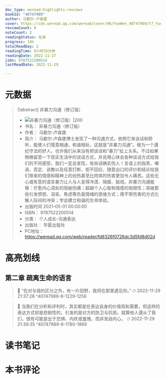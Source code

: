 ```yaml
---
doc_type: weread-highlights-reviews
bookId: "40747989"
author: 马歇尔·卢森堡
cover: https://cdn.weread.qq.com/weread/cover/96/YueWen_40747989/t7_YueWen_40747989.jpg
reviewCount: 0
noteCount: 2
readingStatus: 在读
progress: 14%
totalReadDay: 2
readingTime: 0小时35分钟
readingDate: 2022-11-27
isbn: 9787522200514
lastReadDate: 2022-11-29

---
```

# 元数据
> [!abstract] 非暴力沟通（修订版）
> - ![ 非暴力沟通（修订版）|200](https://cdn.weread.qq.com/weread/cover/96/YueWen_40747989/t7_YueWen_40747989.jpg)
> - 书名： 非暴力沟通（修订版）
> - 作者： 马歇尔·卢森堡
> - 简介： 马歇尔·卢森堡博士发现了一种沟通方式，依照它来谈话和聆听，能使人们情意相通，和谐相处，这就是“非暴力沟通”。做为一个遵纪守法的好人，也许我们从来没有把谈话和“暴力”扯上关系。不过如果稍微留意一下现实生活中的谈话方式，并且用心体会各种谈话方式给我们的不同感受，我们一定会发现，有些话确实伤人！言语上的指责、嘲讽、否定、说教以及任意打断、拒不回应、随意出口的评价和结论给我们带来的情感和精神上的创伤甚至比肉体的伤害更加令人痛苦。这些无心或有意的语言暴力让人与人变得冷漠、隔膜、敌视。非暴力沟通能够：疗愈内心深处的隐秘伤痛；超越个人心智和情感的局限性；突破那些引发愤怒、沮丧、焦虑等负面情绪的思维方式；用不带伤害的方式化解人际间的冲突；学会建立和谐的生命体验。
> - 出版时间 2021-05-01 00:00:00
> - ISBN： 9787522200514
> - 分类： 个人成长-沟通表达
> - 出版社： 华夏出版社
> - PC地址：https://weread.qq.com/web/reader/fd8326f0726dc3d5fd8d02d

# 高亮划线

## 第二章 疏离生命的语言

> 📌 “在对与错的区分之外，有一片田野，我将在那里遇见你。” 
> ⏱ 2022-11-29 21:37:28 ^40747989-8-1229-1256

> 📌 当我们在分析和评判时，其实都是在表达自身的价值观和需要，但这样的表达方式却是悲剧性的，引发的是对方的防卫与抗拒。就算他人遵从了我们，很有可能是出于恐惧、内疚或羞愧，而非发自内心。 
> ⏱ 2022-11-29 21:39:35 ^40747989-8-1780-1869

# 读书笔记

# 本书评论
